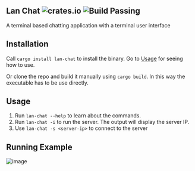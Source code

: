 Lan Chat ![crates.io](https://img.shields.io/crates/v/lan-chat.svg) ![Build Passing](https://github.com/Saphereye/lan-chat/actions/workflows/rust.yml/badge.svg)
---
A terminal based chatting application with a terminal user interface

Installation
---
Call `cargo install lan-chat` to install the binary. Go to [Usage](#usage) for seeing how to use.

Or clone the repo and build it manually using `cargo build`. In this way the executable has to be use directly.


Usage
---
1. Run `lan-chat --help` to learn about the commands.
2. Run `lan-chat -i` to run the server. The output will display the server IP.
3. Use `lan-chat -s <server-ip>` to connect to the server

Running Example
---
![image](https://github.com/Saphereye/lan-chat/assets/59739923/daada2ff-4cf0-4251-8e91-92b867f1c2bc)
